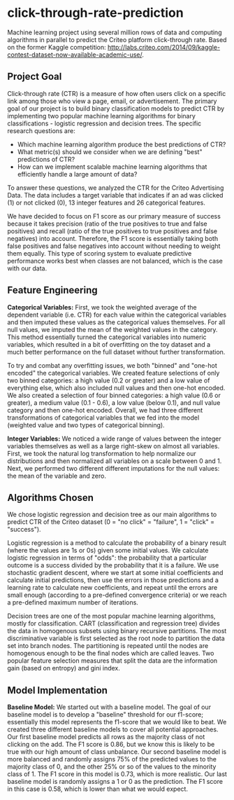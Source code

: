 # click-through-rate-prediction
Machine learning project using several million rows of data and computing algorithms in parallel to predict the Criteo platform click-through rate. Based on the former Kaggle competition: http://labs.criteo.com/2014/09/kaggle-contest-dataset-now-available-academic-use/.

## Project Goal
Click-through rate (CTR) is a measure of how often users click on a specific link among those who view a page, email, or advertisement. The primary goal of our project is to build binary classification models to predict CTR by implementing two popular machine learning algorithms for binary classifications - logistic regression and decision trees. The specific research questions are:
* Which machine learning algorithm produce the best predictions of CTR?
* What metric(s) should we consider when we are defining "best" predictions of CTR?
* How can we implement scalable machine learning algorithms that efficiently handle a large amount of data?

To answer these questions, we analyzed the CTR for the Criteo Advertising Data. The data includes a target variable that indicates if an ad was clicked (1) or not clicked (0), 13 integer features and 26 categorical features. 

We have decided to focus on F1 score as our primary measure of success because it takes precision (ratio of the true positives to true and false positives) and recall (ratio of the true positives to true positives and false negatives) into account. Therefore, the F1 score is essentially taking both false positives and false negatives into account without needing to weight them equally. This type of scoring system to evaluate predictive performance works best when classes are not balanced, which is the case with our data.


## Feature Engineering
**Categorical Variables:**
First, we took the weighted average of the dependent variable (i.e. CTR) for each value within the categorical variables and then imputed these values as the categorical values themselves. For all null values, we imputed the mean of the weighted values in the category. This method essentially turned the categorical variables into numeric variables, which resulted in a bit of overfitting on the toy dataset and a much better performance on the full dataset without further transformation. 

To try and combat any overfitting issues, we both "binned" and "one-hot encoded" the categorical variables. We created feature selections of only two binned categories: a high value (0.2 or greater) and a low value of everything else, which also included null values and then one-hot encoded. We also created a selection of four binned categories: a high value (0.6 or greater), a medium value (0.1 - 0.6), a low value (below 0.1), and null value category and then one-hot encoded. Overall, we had three different transformations of categorical variables that we fed into the model (weighted value and two types of categorical binning).

**Integer Variables:**
We noticed a wide range of values between the integer variables themselves as well as a large right-skew on almost all variables. First, we took the natural log transformation to help normalize our distributions and then normalized all variables on a scale between 0 and 1. Next, we performed two different different imputations for the null values: the mean of the variable and zero.


## Algorithms Chosen
We chose logistic regression and decision tree as our main algorithms to predict CTR of the Criteo dataset (0 = "no click" = "failure", 1 = "click" = "success"). 

Logistic regression is a method to calculate the probability of a binary result (where the values are 1s or 0s) given some initial values. We calculate logistic regression in terms of "odds": the probability that a particular outcome is a success divided by the probability that it is a failure. We use stochastic gradient descent, where we start at some initial coefficients and calculate initial predictions, then use the errors in those predictions and a learning rate to calculate new coefficients, and repeat until the errors are small enough (according to a pre-defined convergence criteria) or we reach a pre-defined maximum number of iterations.

Decision trees are one of the most popular machine learning algorithms, mostly for classification. CART (classification and regression tree) divides the data in homogenous subsets using binary recursive partitions. The most discriminative variable is first selected as the root node to partition the data set into branch nodes. The partitioning is repeated until the nodes are homogenous enough to be the final nodes which are called leaves. Two popular feature selection measures that split the data are the information gain (based on entropy) and gini index.


## Model Implementation
**Baseline Model:**
We started out with a baseline model. The goal of our baseline model is to develop a "baseline" threshold for our f1-score; essentially this model represents the f1-score that we would like to beat. We created three different baseline models to cover all potential approaches. Our first baseline model predicts all rows as the majority class of not clicking on the add. The F1 score is 0.86, but we know this is likely to be true with our high amount of class unbalance. Our second baseline model is more balanced and randomly assigns 75% of the predicted values to the majority class of 0, and the other 25% or so of the values to the minority class of 1. The F1 score in this model is 0.73, which is more realistic. Our last baseline model is randomly assigns a 1 or 0 as the prediction. The F1 score in this case is 0.58, which is lower than what we would expect.
